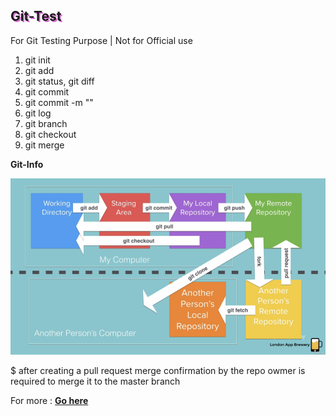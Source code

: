 <h2 style="text-shadow:2px 2px orchid;"> Git-Test </h2>
For Git Testing Purpose |  Not for Official use

1. git init
2. git add 
3. git status, git diff
3. git commit 
4. git commit -m ""
5. git log
6. git branch 
7. git checkout
8. git merge

<p><b> Git-Info </b></p>
<img style = "width:auto; height:auto;" src="git-info.PNG" />

$ after creating a pull request merge confirmation by the repo owmer is required to merge it to the
master branch

For more :
<b><a href="https://learngitbranching.js.org/"> Go here </a></b>
